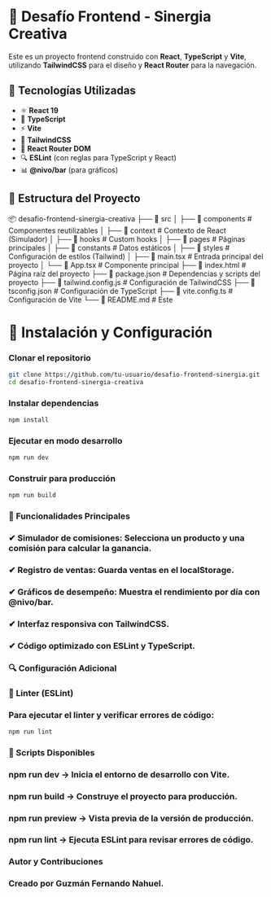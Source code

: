 # 🚀 Desafío Frontend - Sinergia Creativa

Este es un proyecto frontend construido con **React**, **TypeScript** y **Vite**, utilizando **TailwindCSS** para el diseño y **React Router** para la navegación.

## 📌 Tecnologías Utilizadas

- ⚛️ **React 19**
- 🔹 **TypeScript**
- ⚡ **Vite**
- 🎨 **TailwindCSS**
- 🚏 **React Router DOM**
- 🔍 **ESLint** (con reglas para TypeScript y React)
- 📊 **@nivo/bar** (para gráficos)


## 📂 Estructura del Proyecto

📦 desafio-frontend-sinergia-creativa ├── 📁 src │ ├── 📁 components # Componentes reutilizables │ ├── 📁 context # Contexto de React (Simulador) │ ├── 📁 hooks # Custom hooks │ ├── 📁 pages # Páginas principales │ ├── 📁 constants # Datos estáticos │ ├── 📁 styles # Configuración de estilos (Tailwind) │ ├── 📄 main.tsx # Entrada principal del proyecto │ └── 📄 App.tsx # Componente principal ├── 📄 index.html # Página raíz del proyecto ├── 📄 package.json # Dependencias y scripts del proyecto ├── 📄 tailwind.config.js # Configuración de TailwindCSS ├── 📄 tsconfig.json # Configuración de TypeScript ├── 📄 vite.config.ts # Configuración de Vite └── 📄 README.md # Este

# 🚀 Instalación y Configuración

### Clonar el repositorio
```sh
git clone https://github.com/tu-usuario/desafio-frontend-sinergia.git
cd desafio-frontend-sinergia-creativa
```
### Instalar dependencias
```sh
npm install
```
### Ejecutar en modo desarrollo
```sh
npm run dev
```

### Construir para producción
```sh
npm run build
```

### 📜 Funcionalidades Principales
### ✔ Simulador de comisiones: Selecciona un producto y una comisión para calcular la ganancia.
### ✔ Registro de ventas: Guarda ventas en el localStorage.
### ✔ Gráficos de desempeño: Muestra el rendimiento por día con @nivo/bar.
### ✔ Interfaz responsiva con TailwindCSS.
### ✔ Código optimizado con ESLint y TypeScript.

### 🔍 Configuración Adicional
### 🔹 Linter (ESLint)
### Para ejecutar el linter y verificar errores de código:
```sh
npm run lint
```

### 📌 Scripts Disponibles
### npm run dev → Inicia el entorno de desarrollo con Vite.
### npm run build → Construye el proyecto para producción.
### npm run preview → Vista previa de la versión de producción.
### npm run lint → Ejecuta ESLint para revisar errores de código.


###  Autor y Contribuciones
### Creado por Guzmán Fernando Nahuel.

